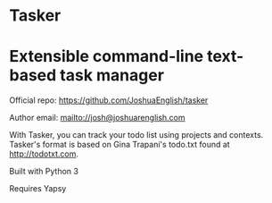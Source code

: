 Tasker
======
Extensible command-line text-based task manager
===============================================

Official repo: <https://github.com/JoshuaEnglish/tasker>

Author email: <mailto://josh@joshuarenglish.com>

With Tasker, you can track your todo list using projects and contexts.
Tasker's format is based on Gina Trapani's todo.txt found at 
<http://todotxt.com>.



Built with Python 3

Requires Yapsy


